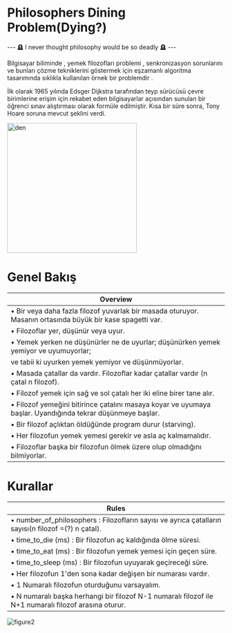 # Philosophers Dining Problem(Dying?)

--- 🪦 I never thought philosophy would be so deadly 🪦 ---

Bilgisayar biliminde , yemek filozofları problemi , senkronizasyon sorunlarını ve bunları çözme tekniklerini göstermek için eşzamanlı algoritma tasarımında sıklıkla kullanılan örnek bir problemdir .

İlk olarak 1965 yılında Edsger Dijkstra tarafından teyp sürücüsü çevre birimlerine erişim için rekabet eden bilgisayarlar açısından sunulan bir öğrenci sınav alıştırması olarak formüle edilmiştir. Kısa bir süre sonra, Tony Hoare soruna mevcut şeklini verdi.

<img width="300" alt="den" src="https://user-images.githubusercontent.com/73845925/188264079-3393ab33-6e34-4e20-ac4a-7f7c31a295d8.png">

# Genel Bakış

| Overview                                                                                                            |
| --------------------------------------------------------------------------------------------------------------------| 
| • Bir veya daha fazla filozof yuvarlak bir masada oturuyor. Masanın ortasında büyük bir kase spagetti var.          |
| • Filozoflar yer, düşünür veya uyur.                                                                                |
| • Yemek yerken ne düşünürler ne de uyurlar; düşünürken yemek yemiyor ve uyumuyorlar;                                |
|   ve tabii ki uyurken yemek yemiyor ve düşünmüyorlar.                                                               |
| • Masada çatallar da vardır. Filozoflar kadar çatallar vardır (n çatal n filozof).                                  |
| • Filozof yemek için sağ ve sol çatalı her iki eline birer tane alır.                                               |
| • Filozof yemeğini bitirince çatalını masaya koyar ve uyumaya başlar. Uyandığında tekrar düşünmeye başlar.          |                                         
| • Bir filozof açlıktan öldüğünde program durur (starving).                                                          |
| • Her filozofun yemek yemesi gerekir ve asla aç kalmamalıdır.                                                       |
| • Filozoflar başka bir filozofun ölmek üzere olup olmadığını bilmiyorlar.                                           |

# Kurallar

| Rules                                                                                                               |
| --------------------------------------------------------------------------------------------------------------------| 
| • number_of_philosophers : Filozofların sayısı ve ayrıca çatalların sayısı(n filozof =(?) n çatal).                 |
| • time_to_die (ms) : Bir filozofun aç kaldığında ölme süresi.                                                       |                                 
| • time_to_eat (ms) : Bir filozofun yemek yemesi için geçen süre.                                                    |
| • time_to_sleep (ms) : Bir filozofun uyuyarak geçireceği süre.                                                      |
| • Her filozofun 1'den sona kadar değişen bir numarası vardır.                                                       |
| • 1 Numaralı filozofun oturduğunu varsayalım.                                                                       |
| • N numaralı başka herhangi bir filozof N-1 numaralı filozof ile N+1 numaralı filozof arasına oturur.               | 


![figure2](https://user-images.githubusercontent.com/73845925/188264076-d4a0dd94-4671-4d17-ba10-173e76844426.gif)
